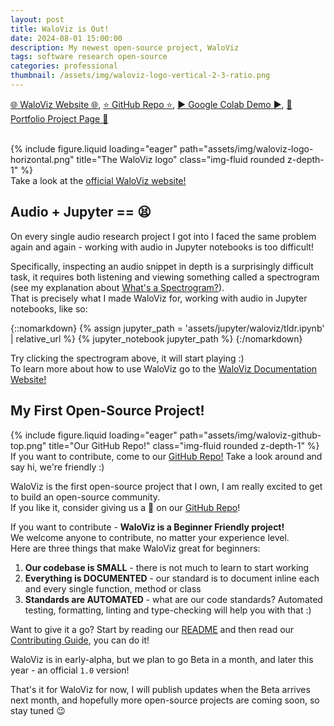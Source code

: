 ```yaml
---
layout: post
title: WaloViz is Out!
date: 2024-08-01 15:00:00
description: My newest open-source project, WaloViz
tags: software research open-source
categories: professional
thumbnail: /assets/img/waloviz-logo-vertical-2-3-ratio.png
---
```


[:globe_with_meridians: WaloViz Website :globe_with_meridians:](https://waloviz.com), [:star: GitHub Repo :star:](https://github.com/AlonKellner/waloviz/), [:arrow_forward: Google Colab Demo :arrow_forward:](https://colab.research.google.com/drive/1euQCxaNlTg0pGvXz6d7RSoDhM3B1k7dy), [:bust_in_silhouette: Portfolio Project Page :bust_in_silhouette:](../../../projects/open-source_2024-07-25_waloviz)

<br/>
<div class="row">
    <div class="col-sm mt-3 mt-md-0">
        {% include figure.liquid loading="eager" path="assets/img/waloviz-logo-horizontal.png" title="The WaloViz logo" class="img-fluid rounded z-depth-1" %}
    </div>
</div>
<div class="caption">
    Take a look at the <a href="https://waloviz.com">official WaloViz website!</a>
</div>

## Audio + Jupyter == :tired_face:

On every single audio research project I got into I faced the same problem again and again - working with audio in Jupyter notebooks is too difficult!

Specifically, inspecting an audio snippet in depth is a surprisingly difficult task, it requires both listening and viewing something called a spectrogram (see my explanation about [What's a Spectrogram?](../../../projects/open-source_2024-07-25_waloviz/#whats-a-spectrogram)).  
That is precisely what I made WaloViz for, working with audio in Jupyter notebooks, like so:

{::nomarkdown}
{% assign jupyter_path = 'assets/jupyter/waloviz/tldr.ipynb' | relative_url %}
{% jupyter_notebook jupyter_path %}
{:/nomarkdown}

Try clicking the spectrogram above, it will start playing :)  
To learn more about how to use WaloViz go to the [WaloViz Documentation Website!](https://waloviz.com)

## My First Open-Source Project!

<div class="row">
    <div class="col-sm mt-3 mt-md-0">
        {% include figure.liquid loading="eager" path="assets/img/waloviz-github-top.png" title="Our GitHub Repo!" class="img-fluid rounded z-depth-1" %}
    </div>
</div>
<div class="caption">
    If you want to contribute, come to our <a href="https://github.com/AlonKellner/waloviz/">GitHub Repo!</a> Take a look around and say hi, we're friendly :)
</div>

WaloViz is the first open-source project that I own, I am really excited to get to build an open-source community.  
If you like it, consider giving us a :star2: on our [GitHub Repo](https://github.com/AlonKellner/waloviz/)!

If you want to contribute - **WaloViz is a Beginner Friendly project!**  
We welcome anyone to contribute, no matter your experience level.  
Here are three things that make WaloViz great for beginners:

1. **Our codebase is SMALL** - there is not much to learn to start working
2. **Everything is DOCUMENTED** - our standard is to document inline each and every single function, method or class
3. **Standards are AUTOMATED** - what are our code standards? Automated testing, formatting, linting and type-checking will help you with that :)

Want to give it a go? Start by reading our [README](https://github.com/AlonKellner/waloviz/) and then read our [Contributing Guide](https://github.com/AlonKellner/waloviz/blob/main/CONTRIBUTING.md), you can do it!

WaloViz is in early-alpha, but we plan to go Beta in a month, and later this year - an official `1.0` version!

That's it for WaloViz for now, I will publish updates when the Beta arrives next month, and hopefully more open-source projects are coming soon, so stay tuned :wink:
